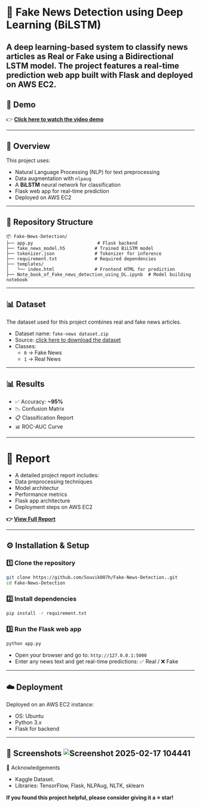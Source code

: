 # 📰 Fake News Detection using Deep Learning (BiLSTM)

A deep learning-based system to classify news articles as **Real** or **Fake** using a **Bidirectional LSTM** model. The project features a real-time prediction web app built with **Flask** and deployed on **AWS EC2**.
---

## 🚀 Demo

👉 **[Click here to watch the video demo](https://drive.google.com/file/d/1gy4a_SLTJKc7IYXLDvHw9BRuImU6MMqx/view?usp=sharing)**

---
## 🧠 Overview

This project uses:
- Natural Language Processing (NLP) for text preprocessing
- Data augmentation with `nlpaug`
- A **BiLSTM** neural network for classification
- Flask web app for real-time prediction
- Deployed on AWS EC2

---
## 📁 Repository Structure

```
📦 Fake-News-Detection/
├── app.py                        # Flask backend
├── fake_news_model.h5           # Trained BiLSTM model
├── tokenizer.json               # Tokenizer for inference
├── requirement.txt              # Required dependencies
├── templates/
│   └── index.html               # Frontend HTML for prediction
├── Note_book_of_Fake_news_detection_using_DL.ipynb  # Model building notebook
```

---
## 📊 Dataset

The dataset used for this project combines real and fake news articles.

- Dataset name: `fake-news dataset.zip`
- Source: [click here to download the dataset](https://drive.google.com/file/d/1MI_94iVTyMZFvqCDxZ9ShviTPN8W_0Z9/view?usp=drive_link)
- Classes:
  - `0` → Fake News
  - `1` → Real News

---

## 📊 Results

- ✅ Accuracy: **~95%**
- 📉 Confusion Matrix
- 📋 Classification Report
- 📊 ROC-AUC Curve
---

# 📜 Report
- A detailed project report includes:
- Data preprocessing techniques
- Model architectur
- Performance metrics
- Flask app architecture
- Deployment steps on AWS EC2

**👉 [View Full Report](https://docs.google.com/document/d/1Vr7RASx3K_mh8GUrx7cDIUQjSMiMuBiH/edit?usp=sharing&ouid=114715620096742571852&rtpof=true&sd=true)**

---


## ⚙️ Installation & Setup

### 1️⃣ Clone the repository
```bash
git clone https://github.com/Souvik007h/Fake-News-Detection..git
cd Fake-News-Detection
```

### 2️⃣ Install dependencies
```bash
pip install -r requirement.txt
```

### 3️⃣ Run the Flask web app
```bash
python app.py
```

- Open your browser and go to: `http://127.0.0.1:5000`
- Enter any news text and get real-time predictions: ✅ Real / ❌ Fake
---

## ☁️ Deployment

Deployed on an AWS EC2 instance:
- OS: Ubuntu
- Python 3.x
- Flask for backend

---

📸 Screenshots
![Screenshot 2025-02-17 104441](https://github.com/user-attachments/assets/ea36f1a0-c5d1-42a7-a7b2-3aeb10730ca6)
---



🙌 Acknowledgements
- Kaggle Dataset.
- Libraries: TensorFlow, Flask, NLPAug, NLTK, sklearn

**If you found this project helpful, please consider giving it a ⭐ star!**

